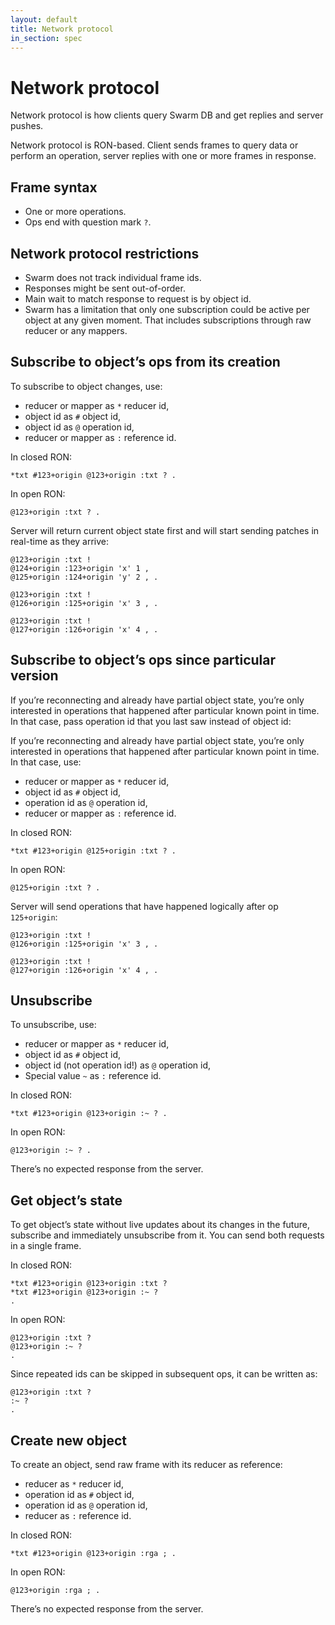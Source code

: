 ```yaml
---
layout: default
title: Network protocol
in_section: spec
---
```


# Network protocol

Network protocol is how clients query Swarm DB and get replies and server pushes.

Network protocol is RON-based. Client sends frames to query data or perform an operation, server replies with one or more frames in response.

## Frame syntax

- One or more operations.
- Ops end with question mark `?`.

## Network protocol restrictions

- Swarm does not track individual frame ids.
- Responses might be sent out-of-order.
- Main wait to match response to request is by object id.
- Swarm has a limitation that only one subscription could be active per object at any given moment. That includes subscriptions through raw reducer or any mappers.

## Subscribe to object’s ops from its creation

To subscribe to object changes, use:

- reducer or mapper as `*` reducer id,
- object id as `#` object id,
- object id as `@` operation id,
- reducer or mapper as `:` reference id.

In closed RON:

```
*txt #123+origin @123+origin :txt ? .
```

In open RON:

```
@123+origin :txt ? .
```

Server will return current object state first and will start sending patches in real-time as they arrive:

```
@123+origin :txt !
@124+origin :123+origin 'x' 1 ,
@125+origin :124+origin 'y' 2 , .

@123+origin :txt !
@126+origin :125+origin 'x' 3 , .

@123+origin :txt !
@127+origin :126+origin 'x' 4 , .
```

## Subscribe to object’s ops since particular version

If you’re reconnecting and already have partial object state, you’re only interested in operations that happened after particular known point in time. In that case, pass operation id that you last saw instead of object id:

If you’re reconnecting and already have partial object state, you’re only interested in operations that happened after particular known point in time. In that case, use:

- reducer or mapper as `*` reducer id,
- object id as `#` object id,
- operation id as `@` operation id,
- reducer or mapper as `:` reference id.

In closed RON:

```
*txt #123+origin @125+origin :txt ? .
```

In open RON:

```
@125+origin :txt ? .
```

Server will send operations that have happened logically after op `125+origin`:

```
@123+origin :txt !
@126+origin :125+origin 'x' 3 , .

@123+origin :txt !
@127+origin :126+origin 'x' 4 , .
```

## Unsubscribe

To unsubscribe, use:

- reducer or mapper as `*` reducer id,
- object id as `#` object id,
- object id (not operation id!) as `@` operation id,
- Special value `~` as `:` reference id.

In closed RON:

```
*txt #123+origin @123+origin :~ ? .
```

In open RON:

```
@123+origin :~ ? .
```

There’s no expected response from the server.

## Get object’s state

To get object’s state without live updates about its changes in the future, subscribe and immediately unsubscribe from it. You can send both requests in a single frame.

In closed RON:

```
*txt #123+origin @123+origin :txt ?
*txt #123+origin @123+origin :~ ?
.
```

In open RON:

```
@123+origin :txt ?
@123+origin :~ ?
.
```

Since repeated ids can be skipped in subsequent ops, it can be written as:

```
@123+origin :txt ?
:~ ?
.
```

## Create new object

To create an object, send raw frame with its reducer as reference:

- reducer as `*` reducer id,
- operation id as `#` object id,
- operation id as `@` operation id,
- reducer as `:` reference id.

In closed RON:

```
*txt #123+origin @123+origin :rga ; .
```

In open RON:

```
@123+origin :rga ; .
```

There’s no expected response from the server.